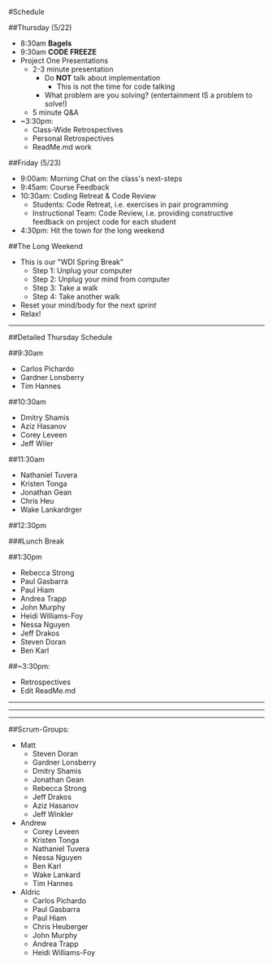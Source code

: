 
#Schedule

##Thursday (5/22)
- 8:30am **Bagels**
- 9:30am **CODE FREEZE**
- Project One Presentations
    - 2-3 minute presentation
        - Do **NOT** talk about implementation
            - This is not the time for code talking
        - What problem are you solving? (entertainment IS a problem to solve!)
    - 5 minute Q&A
- ~3:30pm:
    - Class-Wide Retrospectives
    - Personal Retrospectives
    - ReadMe.md work

##Friday (5/23)
- 9:00am: Morning Chat on the class's next-steps
- 9:45am: Course Feedback
- 10:30am: Coding Retreat & Code Review
    - Students: Code Retreat, i.e. exercises in pair programming
    - Instructional Team: Code Review, i.e. providing constructive feedback on project code for each student
- 4:30pm: Hit the town for the long weekend

##The Long Weekend
- This is our "WDI Spring Break"
    - Step 1: Unplug your computer
    - Step 2: Unplug your mind from computer
    - Step 3: Take a walk
    - Step 4: Take another walk
- Reset your mind/body for the next *sprint*
- Relax!

---

##Detailed Thursday Schedule

##9:30am
- Carlos Pichardo
- Gardner Lonsberry
- Tim Hannes

##10:30am
- Dmitry Shamis
- Aziz Hasanov
- Corey Leveen
- Jeff Wiler

##11:30am
- Nathaniel Tuvera
- Kristen Tonga
- Jonathan Gean
- Chris Heu
- Wake Lankardrger

##12:30pm

###Lunch Break

##1:30pm
- Rebecca Strong
- Paul Gasbarra
- Paul Hiam
- Andrea Trapp
- John Murphy
- Heidi Williams-Foy
- Nessa Nguyen
- Jeff Drakos
- Steven Doran
- Ben Karl

##~3:30pm:
- Retrospectives
- Edit ReadMe.md







---

---

---

##Scrum-Groups:
* Matt
    * Steven Doran
    * Gardner Lonsberry
    * Dmitry Shamis
    * Jonathan Gean
    * Rebecca Strong
    * Jeff Drakos
    * Aziz Hasanov
    * Jeff Winkler
* Andrew
    * Corey Leveen
    * Kristen Tonga
    * Nathaniel Tuvera
    * Nessa Nguyen
    * Ben Karl
    * Wake Lankard
    * Tim Hannes
* Aldric
    * Carlos Pichardo
    * Paul Gasbarra
    * Paul Hiam
    * Chris Heuberger
    * John Murphy
    * Andrea Trapp
    * Heidi Williams-Foy
